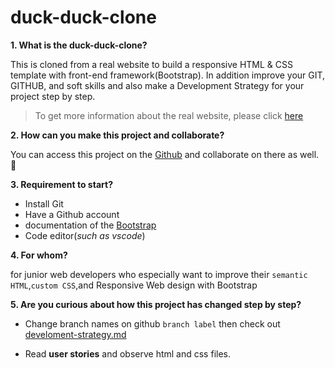 # duck-duck-clone

**__1. What is the duck-duck-clone?__**

This is cloned from a real website to build a responsive HTML & CSS template with front-end framework(Bootstrap). In  addition improve your GIT, GITHUB, and soft skills and also make a Development Strategy for your project step by step.

> To get more information about the real website, please click [here](https://duckduckgo.com/?va=z&t=hr)

**__2. How can you make this project and collaborate?__**

You can access this project on the [Github](https://github.com/mametur/duck-duck-clone) and collaborate on there as well. :tada:

**__3. Requirement to start?__**

- Install Git
- Have a Github account
- documentation of the [Bootstrap](https://getbootstrap.com/)
- Code editor(_such as vscode_)

**__4. For whom?__**

for junior web developers who especially want to improve their `semantic HTML`,`custom CSS`,and Responsive Web  design with Bootstrap

**__5. Are you curious about how this project has changed step by step?__**

- Change branch names on github `branch label` then check out [develoment-strategy.md](development-strategy.md)

- Read **user stories** and observe html and css files.